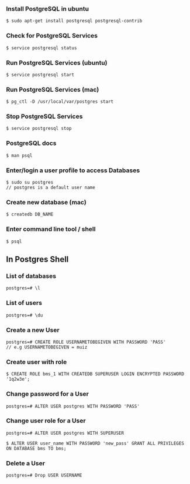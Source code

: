 ### Install PostgreSQL in ubuntu
```
$ sudo apt-get install postgresql postgresql-contrib
```

### Check for PostgreSQL Services
```
$ service postgresql status
```

### Run PostgreSQL Services (ubuntu)
```
$ service postgresql start
```

### Run PostgreSQL Services (mac)
```
$ pg_ctl -D /usr/local/var/postgres start
```

### Stop PostgreSQL Services
```
$ service postgresql stop
```

### PostgreSQL docs
```
$ man psql
```

### Enter/login a user profile to access Databases
```
$ sudo su postgres
// postgres is a default user name
```

### Create new database (mac)
```
$ createdb DB_NAME
```

### Enter command line tool / shell
```
$ psql
```

## In Postgres Shell

### List of databases
```
postgres=# \l
```

### List of users
```
postgres=# \du
```

### Create a new User
```
postgres=# CREATE ROLE USERNAMETOBEGIVEN WITH PASSWORD 'PASS'
// e.g USERNAMETOBEGIVEN = muiz
```

### Create user with role
```
$ CREATE ROLE bms_1 WITH CREATEDB SUPERUSER LOGIN ENCRYPTED PASSWORD '1q2w3e';
```

### Change password for a User
```
postgres=# ALTER USER postgres WITH PASSWORD 'PASS'
```

### Change user role for a User
```
postgres=# ALTER USER postgres WITH SUPERUSER
```

```
$ ALTER USER user_name WITH PASSWORD 'new_pass' GRANT ALL PRIVILEGES ON DATABASE bms TO bms;
```

### Delete a User
```
postgres=# Drop USER USERNAME
```
